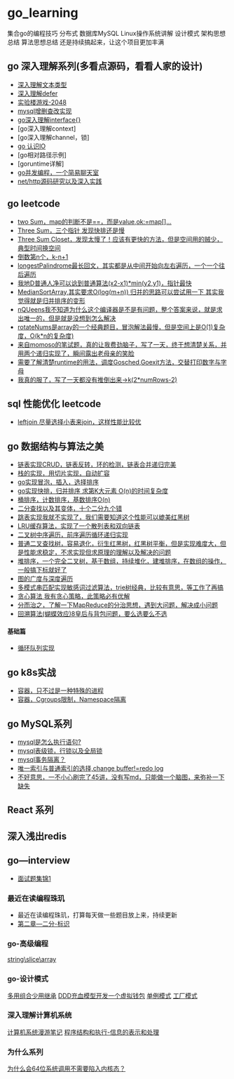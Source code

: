 # go_learning
集合go的编程技巧 分布式 数据库MySQL Linux操作系统讲解 设计模式 架构思想总结 算法思想总结 还是持续搞起来，让这个项目更加丰满

## go 深入理解系列(多看点源码，看看人家的设计)

* [深入理解文本类型](./go_coding/go_text.md)
* [深入理解defer](./go_coding/go_defer.md)
* [实验楼游戏-2048](./go_project/g2048.go)
* [mysql增删查改实现](./go_project_mysql/mysql_test.go)
* [go深入理解interface{}](./go_coding/interface_test/go_interface.md)
* [go深入理解context]
* [go深入理解channel，锁]
* [go 认识IO](./go_lib/goio_test.go)
* [go相对路径示例]
* [goruntime详解]
* [go并发编程，一个简易聊天室](./go_bible/ch8/ch8chat/chat.go)
* [net/http源码研究以及深入实践](./gosource/net_http)

## go leetcode

* [two Sum，map的判断不是==，而是value,ok:=map[]...](./go_leetcode/two_sum.go)
* [Three Sum，三个指针 发现快排还是慢](./go_leetcode/three_Sum.go)
* [Three Sum Closet，发现太慢了！应该有更快的方法，但是空间用的贼少，典型时间换空间](./go_leetcode/threeSumCloset.go)
* [倒数第n个，k-n+1](./go_leetcode/theNththeend.go)
* [longestPalindrome最长回文，其实都是从中间开始向左右遍历，一个一个往后遍历](./go_leetcode/longestProline.go)
* [我地D普通人净可以谂到普通算法(x2-x1)*min(y2,y1)，指针最快](./go_leetcode/container_water.go)
* [MedianSortArray,其实要求O(log(m+n))  归并的思路可以尝试用一下 其实我觉得就是归并排序的变形](./go_leetcode/middienSortArray.go)
* [nQUeens我不知道为什么这个编译器是不是有问题，整个答案来说，就是求出唯一的，但是就是没想到怎么解决](./go_leetcode/nQueens.go)
* [rotateNums是array的一个经典题目，冒泡解法最慢，但是空间上是O(1)复杂度，O(k*n的复杂度)](./go_leetcode/roateArray.go)
* [来自momoso的笔试题，真的让我费劲脑子，写了一天，终于想清楚关系，并用两个递归实现了，瞬间露出老母亲的笑脸](./go_leetcode/flattentoNested.go)
* [需要了解清楚runtime的用法，调度Gosched,Goexit方法，交替打印数字与字母](./go_leetcode/chanSolve_test.go)
* [我真的服了，写了一天都没有推倒出来->k(2*numRows-2)](./go_leetcode/zigzag.go)

## sql 性能优化 leetcode

* [leftjoin 尽量选择小表来join，这样性能比较优](./MySQL/left_join.sql)

## go 数据结构与算法之美

* [链表实现CRUD，链表反转，环的检测，链表合并递归完美](./go_alorigthm/listgo/golist_test.go)
* [栈的实现，用切片实现，自动扩容](./go_alorigthm/stackgo/stackgo_test.go)
* [go实现冒泡，插入，选择排序](./go_alorigthm/sortgo/sortgo_test.go)
* [go实现快排，归并排序 求第K大元素 O(n)的时间复杂度](./go_alorigthm/quickMergeSort/quickMergeSort_test.go)
* [桶排序，计数排序，基数排序O(n)](./go_alorigthm/bucketSort/bucketgo_test.go)
* [二分查找以及其变体，十个二分九个错](./go_alorigthm/binarySearch/binarySearch_test.go)
* [跳表实现我就不实现了，我们需要知道这个性能可以媲美红黑树](https://github.com/wangzheng0822/algo/blob/master/go/17_skiplist/skiplist.go)
* [LRU缓存算法，实现了一个散列表和双向链表](./go_alorigthm/hashTable/hashTable_test.go)
* [二叉树中序遍历，前序遍历循环递归实现](./go_alorigthm/binaryTree/binaryTree_test.go)
* [普通二叉查找树，容易退化，衍生红黑树，红黑树平衡，但是实现难度大，但是性能求稳定，不求实现但求原理的理解以及解决的问题](./go_alorigthm/binaryTreeSearch/binaryTreeSearch_test.go)
* [堆排序，一个完全二叉树，基于数组，持续堆化，建堆排序，在数组的操作，一般搞下标就好了](./go_alorigthm/heapSort/heapSort_test.go)
* [图的广度与深度遍历](./go_alorigthm/graphgo/graph_test.go)
* [多模式串匹配实现敏感词过滤算法，trie树经典，比较有意思，等工作了再搞](./go_alorigthm/morePattern/morePattern_test.go)
* [贪心算法 我有贪心策略，此策略必有优解](./go_alorigthm/greedyAlgo/greedy_test.go)
* [分而治之，了解一下MapReduce的分治思想，遇到大问题，解决成小问题](./)
* [回溯算法(蝴蝶效应)8皇后与背包问题，要么选要么不选](./go_alorigthm/backDynamic/eightQueens_test.go)

#### 基础篇
* [循环队列实现](./go_date_program/20200514/queue_test.go)
## go k8s实战

* [容器，只不过是一种特殊的进程](./kubernetes/processasBegin.md)
* [容器，Cgroups限制，Namespace隔离](./kubernetes/depatchLimit.md)

## go MySQL系列

* [mysql是怎么执行语句?](./MySQL/go_connect_transcation.md)
* [mysql表级锁，行锁以及全局锁](./MySQL/lock.md)
* [mysql事务隔离？](./MySQL/transaction.md)
* [唯一索引与普通索引的选择,change buffer!=redo log](./MySQL/chooseIndex.md)
* [不好意思，一不小心刷完了45讲，没有写md，只能做一个脑图，来弥补一下缺失](./MySQL/knowledge.md)

## React 系列

## 深入浅出redis

## go—interview

* [面试题集锦1](./go_interview/bac.go)

### 最近在读编程珠玑

* 最近在读编程珠玑，打算每天做一些题目放上来，持续更新
* [第二章—二分-标识](./go_programpearls/ch1/ex1_test.go)

### go-高级编程
[string\slice\array](./go_highprogram/ch1/str_test.gp)

### go-设计模式
[多用组合少用继承](./go_design_pattern/lkp_test.go)
[DDD充血模型开发一个虚拟钱包](./go_design_pattern/wallet_test.go)
[单例模式](./go_design_pattern/singleholder.go)
[工厂模式](./go_design_pattern/factory.go)

### 深入理解计算机系统
[计算机系统漫游笔记](./CSAPP/ch1.md)
[程序结构和执行-信息的表示和处理](./CSAPP/ch2.md)

### 为什么系列
[为什么会64位系统调用不需要陷入内核态？](./Linux/system_call.md)
